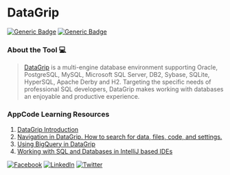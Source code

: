 # DataGrip
[![Generic Badge](https://img.shields.io/badge/JetBrains_Tools-critical.svg)](https://www.jetbrains.com)
[![Generic Badge](https://img.shields.io/badge/CodeOps.Tech-critical.svg)](https://codeops.tech)

### About the Tool 💻

>  [DataGrip](https://www.jetbrains.com/datagrip/)  is a multi-engine database environment supporting Oracle, PostgreSQL, MySQL, Microsoft SQL Server, DB2, Sybase, SQLite, HyperSQL, Apache Derby and H2. Targeting the specific needs of professional SQL developers, DataGrip makes working with databases an enjoyable and productive experience.

### AppCode Learning Resources
1. [DataGrip Introduction](https://www.youtube.com/watch?v=Xb9K8IAdZNg&list=PLQ176FUIyIUaY35luxpLwwivq0Z4EPbqN&index=4)
2. [Navigation in DataGrip. How to search for data, files, code, and settings.](https://www.youtube.com/watch?v=t0R-O8FPoEA&list=PLQ176FUIyIUaY35luxpLwwivq0Z4EPbqN&index=2)
3. [Using BigQuery in DataGrip](https://www.youtube.com/watch?v=r9l2c_aQPoQ&list=PLQ176FUIyIUaY35luxpLwwivq0Z4EPbqN&index=3)
4. [Working with SQL and Databases in IntelliJ based IDEs](https://www.youtube.com/watch?v=RlNEwBhckDA&list=PLQ176FUIyIUaY35luxpLwwivq0Z4EPbqN&index=5)




[![Facebook](https://img.shields.io/static/v1.svg?label=connect&message=@CodeOpsTech&color=grey&logo=facebook&style=flat&logoColor=white&colorA=critical)](https://www.facebook.com/CodeOpsTech)
[![LinkedIn](https://img.shields.io/static/v1.svg?label=connect&message=@CodeOpsTech&color=grey&logo=linkedin&style=flat&logoColor=white&colorA=critical)](https://www.linkedin.com/company/codeops-technologies/)
[![Twitter](https://img.shields.io/static/v1.svg?label=connect&message=@CodeOpsTech&color=grey&logo=twitter&style=flat&logoColor=white&colorA=critical)](https://twitter.com/CodeOpsTech)
